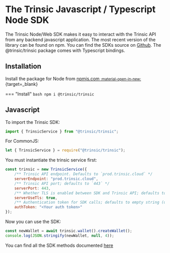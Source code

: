# The Trinsic Javascript / Typescript Node SDK

The Trinsic Node/Web SDK makes it easy to interact with the Trinsic API from any backend javascript application. The most recent version of the library can be found on npm. You can find the SDKs source on [Github](https://github.com/trinsic-id/sdk/tree/main/web). The @trinsic/trinsic package comes with Typescript bindings.
## Installation
Install the package for Node from [npmjs.com <small>:material-open-in-new:</small>](https://www.npmjs.com/package/@trinsic/trinsic){target=_blank}

=== "Install"
    ```bash
    npm i @trinsic/trinsic
    ```

## Javascript


To import the Trinsic SDK:
```js
import { TrinsicService } from "@trinsic/trinsic";
```

For CommonJS:
```typescript
let { TrinsicService } = require("@trinsic/trinsic");
```

You must instantiate the trinsic service first:
```js
const trinsic = new TrinsicService({
    /** Trinsic API endpoint. Defaults to `prod.trinsic.cloud` */
    serverEndpoint: "prod.trinsic.cloud",
    /** Trinsic API port; defaults to `443` */
    serverPort: 443,
    /** Whether TLS is enabled between SDK and Trinsic API; defaults to `true` */
    serverUseTls: true,
    /** Authentication token for SDK calls; defaults to empty string (unauthenticated) */
    authToken: "<Your auth token>"
});
```

Now you can use the SDK:
```js
const newWallet = await trinsic.wallet().createWallet();
console.log(JSON.stringify(newWallet, null, 4));
```

You can find all the SDK methods documented [here](/reference/)

